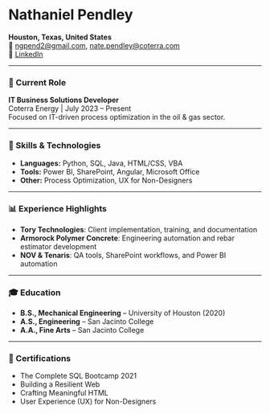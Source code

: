 # **Nathaniel Pendley**

**Houston, Texas, United States**  
📧 ngpend2@gmail.com, nate.pendley@coterra.com  
🔗 [LinkedIn](https://www.linkedin.com/in/n-p-41ba1419)

---

### 💼 Current Role
**IT Business Solutions Developer**  
Coterra Energy | July 2023 – Present  
Focused on IT-driven process optimization in the oil & gas sector.

---

### 🧠 Skills & Technologies
- **Languages:** Python, SQL, Java, HTML/CSS, VBA  
- **Tools:** Power BI, SharePoint, Angular, Microsoft Office  
- **Other:** Process Optimization, UX for Non-Designers

---

### 📊 Experience Highlights
- **Tory Technologies**: Client implementation, training, and documentation
- **Armorock Polymer Concrete**: Engineering automation and rebar estimator development
- **NOV & Tenaris**: QA tools, SharePoint workflows, and Power BI automation

---

### 🎓 Education
- **B.S., Mechanical Engineering** – University of Houston (2020)  
- **A.S., Engineering** – San Jacinto College  
- **A.A., Fine Arts** – San Jacinto College

---

### 📃 Certifications
- The Complete SQL Bootcamp 2021  
- Building a Resilient Web  
- Crafting Meaningful HTML  
- User Experience (UX) for Non-Designers  
